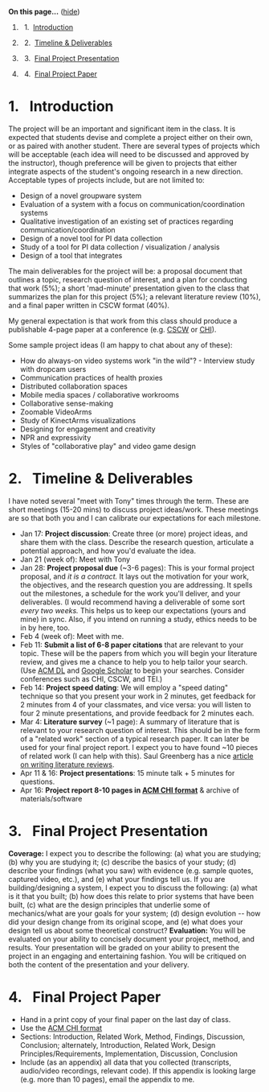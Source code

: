 

<div class="toc">

<a name="toc" id="toc"></a>**On this page...** ([hide](javascript:toggle('tocid');))

1.    1.  [Introduction](#toc1)

2.    2.  [Timeline & Deliverables](#toc2)

3.    3.  [Final Project Presentation](#toc3)

4.    4.  [Final Project Paper](#toc4)</div>

# <a name="toc1" id="toc1"></a>1.  Introduction

The project will be an important and significant item in the class. It is expected that students devise and complete a project either on their own, or as paired with another student. There are several types of projects which will be acceptable (each idea will need to be discussed and approved by the instructor), though preference will be given to projects that either integrate aspects of the student's ongoing research in a new direction. Acceptable types of projects include, but are not limited to:

* Design of a novel groupware system
* Evaluation of a system with a focus on communication/coordination systems
* Qualitative investigation of an existing set of practices regarding communication/coordination
* Design of a novel tool for PI data collection
* Study of a tool for PI data collection / visualization / analysis
* Design of a tool that integrates

The main deliverables for the project will be: a proposal document that outlines a topic, research question of interest, and a plan for conducting that work (5%); a short 'mad-minute' presentation given to the class that summarizes the plan for this project (5%); a relevant literature review (10%), and a final paper written in CSCW format (40%).

My general expectation is that work from this class should produce a publishable 4-page paper at a conference (e.g. [CSCW](http://cscw.acm.org) or [CHI](http://www.chi2013.org)).

Some sample project ideas (I am happy to chat about any of these):

* How do always-on video systems work "in the wild"? - Interview study with dropcam users
* Communication practices of health proxies
* Distributed collaboration spaces
* Mobile media spaces / collaborative workrooms
* Collaborative sense-making
* Zoomable VideoArms
* Study of KinectArms visualizations
* Designing for engagement and creativity
* NPR and expressivity
* Styles of "collaborative play" and video game design

# <a name="toc2" id="toc2"></a>2.  Timeline & Deliverables

I have noted several "meet with Tony" times through the term. These are short meetings (15-20 mins) to discuss project ideas/work. These meetings are so that both you and I can calibrate our expectations for each milestone.

* Jan 17: **Project discussion**: Create three (or more) project ideas, and share them with the class. Describe the research question, articulate a potential approach, and how you'd evaluate the idea.
* Jan 21 (week of): Meet with Tony
* Jan 28: **Project proposal due** (~3-6 pages): This is your formal project proposal, and _it is a contract._ It lays out the motivation for your work, the objectives, and the research question you are addressing. It spells out the milestones, a schedule for the work you'll deliver, and your deliverables. (I would recommend having a deliverable of some sort _every two weeks._ This helps us to keep our expectations (yours and mine) in sync. Also, if you intend on running a study, ethics needs to be in by here, too.
* Feb 4 (week of): Meet with me.
* Feb 11: **Submit a list of 6-8 paper citations** that are relevant to your topic. These will be the papers from which you will begin your literature review, and gives me a chance to help you to help tailor your search. (Use [ACM DL](http://dl.acm.org/) and [Google Scholar](http://scholar.google.com/) to begin your searches. Consider conferences such as CHI, CSCW, and TEI.)
* Feb 14: **Project speed dating**: We will employ a "speed dating" technique so that you present your work in 2 minutes, get feedback for 2 minutes from 4 of your classmates, and vice versa: you will listen to four 2 minute presentations, and provide feedback for 2 minutes each.
* Mar 4: **Literature survey** (~1 page): A summary of literature that is relevant to your research question of interest. This should be in the form of a "related work" section of a typical research paper. It can later be used for your final project report. I expect you to have found ~10 pieces of related work (I can help with this). Saul Greenberg has a nice [article on writing literature reviews](http://pages.cpsc.ucalgary.ca/~saul/wiki/pmwiki.php/Chapter1/HowToWriteALiteratureReview).
* Apr 11 & 16: **Project presentations**: 15 minute talk + 5 minutes for questions.
* Apr 16: **Project report 8-10 pages in [ACM CHI format](http://www.sigchi.org/chipubform)** & archive of materials/software

# <a name="toc3" id="toc3"></a>3.  Final Project Presentation

**Coverage:** I expect you to describe the following: (a) what you are studying; (b) why you are studying it; (c) describe the basics of your study; (d) describe your findings (what you saw) with evidence (e.g. sample quotes, captured video, etc.), and (e) what your findings tell us. If you are building/designing a system, I expect you to discuss the following: (a) what is it that you built; (b) how does this relate to prior systems that have been built, (c) what are the design principles that underlie some of mechanics/what are your goals for your system; (d) design evolution -- how did your design change from its original scope, and (e) what does your design tell us about some theoretical construct?
**Evaluation:** You will be evaluated on your ability to concisely document your project, method, and results. Your presentation will be graded on your ability to present the project in an engaging and entertaining fashion. You will be critiqued on both the content of the presentation and your delivery.

# <a name="toc4" id="toc4"></a>4.  Final Project Paper

* Hand in a print copy of your final paper on the last day of class.
* Use the [ACM CHI format](http://www.sigchi.org/chipubform)
* Sections: Introduction, Related Work, Method, Findings, Discussion, Conclusion; alternately, Introduction, Related Work, Design Principles/Requirements, Implementation, Discussion, Conclusion
* Include (as an appendix) all data that you collected (transcripts, audio/video recordings, relevant code). If this appendix is looking large (e.g. more than 10 pages), email the appendix to me.
